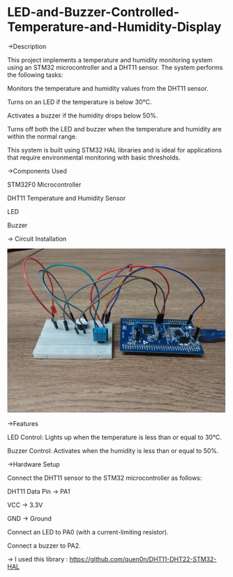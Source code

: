 # LED-and-Buzzer-Controlled-Temperature-and-Humidity-Display

->Description

This project implements a temperature and humidity monitoring system using an STM32 microcontroller and a DHT11 sensor. The system performs the following tasks:

Monitors the temperature and humidity values from the DHT11 sensor.

Turns on an LED if the temperature is below 30°C.

Activates a buzzer if the humidity drops below 50%.

Turns off both the LED and buzzer when the temperature and humidity are within the normal range.

This system is built using STM32 HAL libraries and is ideal for applications that require environmental monitoring with basic thresholds.

->Components Used

STM32F0 Microcontroller


DHT11 Temperature and Humidity Sensor

LED

Buzzer

-> Circuit Installation 

<img src="https://github.com/ssenanb/LED-and-Buzzer-Controlled-Temperature-and-Humidity-Display/blob/main/circuit-installation-2.jpeg?raw=true" alt="Devre Kurulumu 2" width="500"/>

->Features

LED Control: Lights up when the temperature is less than or equal to 30°C.

Buzzer Control: Activates when the humidity is less than or equal to 50%.

->Hardware Setup

Connect the DHT11 sensor to the STM32 microcontroller as follows:

DHT11 Data Pin -> PA1

VCC -> 3.3V

GND -> Ground

Connect an LED to PA0 (with a current-limiting resistor).

Connect a buzzer to PA2.

-> I used this library : https://github.com/quen0n/DHT11-DHT22-STM32-HAL
